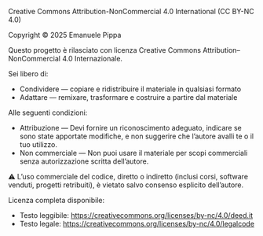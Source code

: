 Creative Commons Attribution-NonCommercial 4.0 International (CC BY-NC 4.0)

Copyright © 2025 Emanuele Pippa

Questo progetto è rilasciato con licenza Creative Commons Attribution–NonCommercial 4.0 Internazionale.

Sei libero di:
- Condividere — copiare e ridistribuire il materiale in qualsiasi formato
- Adattare — remixare, trasformare e costruire a partire dal materiale

Alle seguenti condizioni:
- Attribuzione — Devi fornire un riconoscimento adeguato, indicare se sono state apportate modifiche, e non suggerire che l’autore avalli te o il tuo utilizzo.
- Non commerciale — Non puoi usare il materiale per scopi commerciali senza autorizzazione scritta dell’autore.

⚠️ L’uso commerciale del codice, diretto o indiretto (inclusi corsi, software venduti, progetti retribuiti), è vietato salvo consenso esplicito dell’autore.

Licenza completa disponibile:
- Testo leggibile: https://creativecommons.org/licenses/by-nc/4.0/deed.it
- Testo legale: https://creativecommons.org/licenses/by-nc/4.0/legalcode
